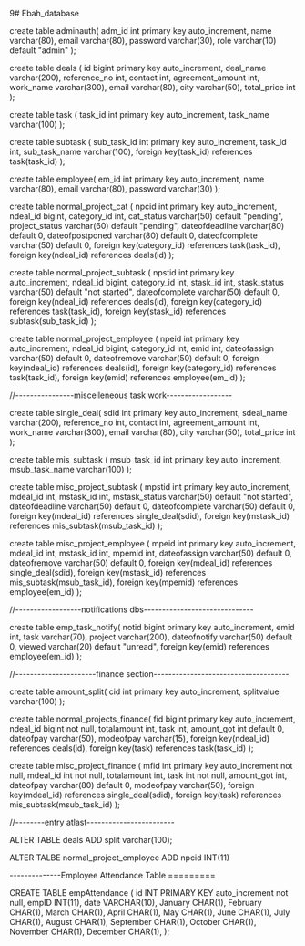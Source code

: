 9# Ebah_database

create table adminauth(
 adm_id int primary key auto_increment,
 name varchar(80),
 email varchar(80),
 password varchar(30),
 role varchar(10) default "admin"
);

create table deals (
 id bigint primary key auto_increment,
 deal_name varchar(200),
 reference_no int,
 contact int,
 agreement_amount int,
 work_name varchar(300),
 email varchar(80),
 city varchar(50),
 total_price int
);

create table task (
 task_id int primary key auto_increment,
 task_name varchar(100)
);

create table subtask (
 sub_task_id int primary key auto_increment,
 task_id int,
 sub_task_name varchar(100),
 foreign key(task_id) references task(task_id)
);

create table employee(
 em_id int primary key auto_increment,
 name varchar(80),
 email varchar(80),
 password varchar(30)
);

create table normal_project_cat (
    npcid int primary key auto_increment,
    ndeal_id bigint,
    category_id int,
    cat_status varchar(50) default "pending",
    project_status varchar(60) default "pending",
    dateofdeadline varchar(80) default 0,
    dateofpostponed varchar(80) default 0,
    dateofcomplete varchar(50) default 0,
    foreign key(category_id) references task(task_id),
    foreign key(ndeal_id) references deals(id)
);


create table normal_project_subtask (
    npstid int primary key auto_increment,
    ndeal_id bigint,
    category_id int,
    stask_id int,
    stask_status varchar(50) default "not started",
    dateofcomplete varchar(50) default 0,
    foreign key(ndeal_id) references deals(id),
    foreign key(category_id) references task(task_id),
    foreign key(stask_id) references subtask(sub_task_id)
);

create table normal_project_employee (
    npeid int primary key auto_increment,
    ndeal_id bigint,
    category_id int,
    emid int,
    dateofassign varchar(50) default 0,
    dateofremove varchar(50) default 0,
    foreign key(ndeal_id) references deals(id),
    foreign key(category_id) references task(task_id),
    foreign key(emid) references employee(em_id)
);


//----------------miscelleneous task work------------------

create table single_deal(
 sdid int primary key auto_increment,
 sdeal_name varchar(200),
 reference_no int,
 contact int,
 agreement_amount int,
 work_name varchar(300),
 email varchar(80),
 city varchar(50),
 total_price int
);

create table mis_subtask (
 msub_task_id int primary key auto_increment,
 msub_task_name varchar(100)
);

create table misc_project_subtask (
    mpstid int primary key auto_increment,
    mdeal_id int,
    mstask_id int,
    mstask_status varchar(50) default "not started",
    dateofdeadline varchar(50) default 0,
    dateofcomplete varchar(50) default 0,
    foreign key(mdeal_id) references single_deal(sdid),
    foreign key(mstask_id) references mis_subtask(msub_task_id)
);

create table misc_project_employee (
    mpeid int primary key auto_increment,
    mdeal_id int,
    mstask_id int,
    mpemid int,
    dateofassign varchar(50) default 0,
    dateofremove varchar(50) default 0,
    foreign key(mdeal_id) references single_deal(sdid),
    foreign key(mstask_id) references mis_subtask(msub_task_id),
    foreign key(mpemid) references employee(em_id)
);


//------------------notifications dbs------------------------------

create table emp_task_notify(
  notid bigint primary key auto_increment,
  emid int,
  task varchar(70),
  project varchar(200),
  dateofnotify varchar(50) default 0,
  viewed varchar(20) default "unread",
  foreign key(emid) references employee(em_id)
);


//----------------------finance section-------------------------------------

create table amount_split(
cid int primary key auto_increment,
splitvalue varchar(100)
);

create table normal_projects_finance(
  fid bigint primary key auto_increment,
  ndeal_id bigint not null,
  totalamount int,
  task int,
  amount_got int default 0,
  dateofpay varchar(50),
  modeofpay varchar(15),
  foreign key(ndeal_id) references deals(id),
  foreign key(task) references task(task_id)
);

create table misc_project_finance (
 mfid int primary key auto_increment not null,
 mdeal_id int not null,
 totalamount int,
 task int not null,
 amount_got int,
 dateofpay varchar(80) default 0,
 modeofpay varchar(50),
 foreign key(mdeal_id) references single_deal(sdid),
 foreign key(task) references mis_subtask(msub_task_id)
);


<!-- //////ALTER////// -->
//--------entry atlast------------------------

ALTER TABLE deals ADD split varchar(100);


ALTER TALBE normal_project_employee ADD npcid INT(11)

--------------Employee Attendance Table =========

CREATE TABLE empAttendance (
    id INT PRIMARY KEY auto_increment not null,
    empID INT(11),
    date VARCHAR(10),
    January CHAR(1),
    February CHAR(1),
    March CHAR(1),
    April CHAR(1),
    May CHAR(1),
    June CHAR(1),
    July CHAR(1),
    August CHAR(1),
    September CHAR(1),
    October CHAR(1),
    November CHAR(1),
    December CHAR(1),
);

